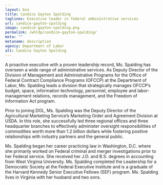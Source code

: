 ```yaml
---
layout: bio
title: Candice Gayton Spalding
taglines: Executive leader in federal administrative services
url: candice-gayton-spalding
image: candice-gayton-spalding.png
permalink: /whldp/candice-gayton-spalding/
meta: ""
metaname: description
agency: Department of Labor 
alt: Candice Gayton Spalding
---
```


<p>A proactive executive with a proven leadership record, Ms. Spalding has overseen a wide range of administrative services. As Deputy Director of the Division of Management and Administrative Programs for the Office of Federal Contract Compliance Programs (OFCCP) at the Department of Labor, Ms. Spalding leads a division that strategically manages OFCCP&rsquo;s budget, space, information technology, personnel, employee and labor-management relations, records management, and the Freedom of Information Act program.&nbsp;</p>
<p>Prior to joining DOL, Ms. Spalding was the Deputy Director of the Agricultural Marketing Service&rsquo;s Marketing Order and Agreement Division at USDA. In this role, she successfully led three regional offices and three headquarter branches to effectively administer oversight responsibilities of commodities worth more than 1.2 billion dollars while fostering positive relationships with industry partners and the general public.</p>
<p>Ms. Spalding began her career practicing law in Washington, D.C. where she primarily worked on Federal criminal and merger investigations prior to her Federal service. She received her J.D. and B.S. degrees in accounting from West Virginia University. Ms. Spalding completed the Leadership for a Democratic Society at the Federal Executive Institute and is a graduate of the Harvard Kennedy Senior Executive Fellows (SEF) program. Ms. Spalding lives in Virginia with her husband and two sons.</p>
<p><br /><br /></p>